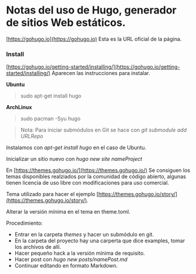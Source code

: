 # Notas del uso de Hugo, generador de sitios Web estáticos.

[https://gohugo.io](https://gohugo.io) Esta es la URL oficial de la página.


### Install

[https://gohugo.io/getting-started/installing/](https://gohugo.io/getting-started/installing/) Aparecen las instrucciones para instalar.

**Ubuntu**
> sudo apt-get install hugo

**ArchLinux**
> sudo pacman -Syu hugo

> Nota: Para iniciar submódulos en Git se hace con *git submodule add URLRepo*

Instalamos con *apt-get install hugo* en el caso de Ubuntu.

Inicializar un sitio nuevo con *hugo new site nameProject*

En [https://themes.gohugo.io/](https://themes.gohugo.io/) Se consiguen los temas disponibles realziados por la comunidad de código abierto, algunas tienen licencia de uso libre con modificaciones para uso comercial.

Tema utilizado para hacer el ejemplo [https://themes.gohugo.io/story/](https://themes.gohugo.io/story/).

Alterar la versión mínima en el tema en theme.toml.

Procedimiento:

- Entrar en la carpeta *themes* y hacer un submódulo en git.
- En la carpeta del proyecto hay una carperta que dice examples, tomar los archivos de allí.
- Hacer pequeño hack a la versión mínima de requisito.
- Hacer post con *hugo new posts/namePost.md*
- Continuar editando en formato Markdown.
